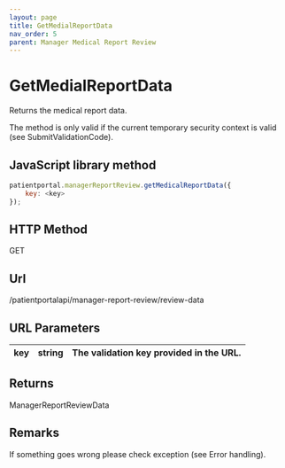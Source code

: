 ```yaml
---
layout: page
title: GetMedialReportData
nav_order: 5
parent: Manager Medical Report Review
---
```


# GetMedialReportData

Returns the medical report data.

The method is only valid if the current temporary security context is valid (see SubmitValidationCode).

## JavaScript library method

```javascript
patientportal.managerReportReview.getMedicalReportData({
    key: <key>
});
```

## HTTP Method

GET

## ****Url****

/patientportalapi/manager-report-review/review-data

## URL Parameters

| key | string | The validation key provided in the URL. |
| --- | --- | --- |

## Returns

ManagerReportReviewData

## Remarks

If something goes wrong please check exception (see Error handling).
